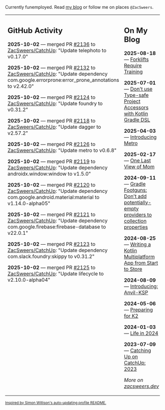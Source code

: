 Currently funemployed. Read [my blog](https://zacsweers.dev/) or follow me on places `@ZacSweers`.

<table><tr><td valign="top" width="60%">

## GitHub Activity
<!-- githubActivity starts -->
**2025-10-02** — merged PR [#2136](https://github.com/ZacSweers/CatchUp/pull/2136) to [ZacSweers/CatchUp](https://github.com/ZacSweers/CatchUp): "Update telephoto to v0.17.0"

**2025-10-02** — merged PR [#2132](https://github.com/ZacSweers/CatchUp/pull/2132) to [ZacSweers/CatchUp](https://github.com/ZacSweers/CatchUp): "Update dependency com.google.errorprone:error_prone_annotations to v2.42.0"

**2025-10-02** — merged PR [#2124](https://github.com/ZacSweers/CatchUp/pull/2124) to [ZacSweers/CatchUp](https://github.com/ZacSweers/CatchUp): "Update foundry to v0.31.2"

**2025-10-02** — merged PR [#2118](https://github.com/ZacSweers/CatchUp/pull/2118) to [ZacSweers/CatchUp](https://github.com/ZacSweers/CatchUp): "Update dagger to v2.57.2"

**2025-10-02** — merged PR [#2126](https://github.com/ZacSweers/CatchUp/pull/2126) to [ZacSweers/CatchUp](https://github.com/ZacSweers/CatchUp): "Update metro to v0.6.8"

**2025-10-02** — merged PR [#2119](https://github.com/ZacSweers/CatchUp/pull/2119) to [ZacSweers/CatchUp](https://github.com/ZacSweers/CatchUp): "Update dependency androidx.window:window to v1.5.0"

**2025-10-02** — merged PR [#2120](https://github.com/ZacSweers/CatchUp/pull/2120) to [ZacSweers/CatchUp](https://github.com/ZacSweers/CatchUp): "Update dependency com.google.android.material:material to v1.14.0-alpha05"

**2025-10-02** — merged PR [#2121](https://github.com/ZacSweers/CatchUp/pull/2121) to [ZacSweers/CatchUp](https://github.com/ZacSweers/CatchUp): "Update dependency com.google.firebase:firebase-database to v22.0.1"

**2025-10-02** — merged PR [#2123](https://github.com/ZacSweers/CatchUp/pull/2123) to [ZacSweers/CatchUp](https://github.com/ZacSweers/CatchUp): "Update dependency com.slack.foundry:skippy to v0.31.2"

**2025-10-02** — merged PR [#2125](https://github.com/ZacSweers/CatchUp/pull/2125) to [ZacSweers/CatchUp](https://github.com/ZacSweers/CatchUp): "Update lifecycle to v2.10.0-alpha04"
<!-- githubActivity ends -->
</td><td valign="top" width="40%">

## On My Blog
<!-- blog starts -->
**2025-08-18** — [Forklifts Require Training](https://www.zacsweers.dev/forklifts-require-training/)

**2025-07-01** — [Don't use Type-safe Project Accessors with Kotlin Gradle DSL](https://www.zacsweers.dev/dont-use-type-safe-project-accessors-with-kotlin-gradle-dsl/)

**2025-04-03** — [Introducing Metro](https://www.zacsweers.dev/introducing-metro/)

**2025-02-17** — [One Last View of Mom](https://www.zacsweers.dev/one-last-view-of-mom/)

**2024-09-11** — [Gradle Footguns: Don't add potentially-empty providers to collection properties](https://www.zacsweers.dev/gradle-footgun-adding-empty-providers-to-collection-properties/)

**2024-08-25** — [Writing a Kotlin Multiplatform App from Start to Store](https://www.zacsweers.dev/writing-a-kotlin-multiplatform-app-from-start-to-store/)

**2024-08-09** — [Introducing: Anvil-KSP](https://www.zacsweers.dev/introducing-anvil-ksp/)

**2024-05-06** — [Preparing for K2](https://www.zacsweers.dev/preparing-for-k2/)

**2024-01-03** — [Life in 2024](https://www.zacsweers.dev/life-in-2024/)

**2023-07-09** — [Catching Up on CatchUp: 2023](https://www.zacsweers.dev/catching-up-on-catchup-2023/)
<!-- blog ends -->
_More on [zacsweers.dev](https://zacsweers.dev/)_
</td></tr></table>

<sub><a href="https://simonwillison.net/2020/Jul/10/self-updating-profile-readme/">Inspired by Simon Willison's auto-updating profile README.</a></sub>